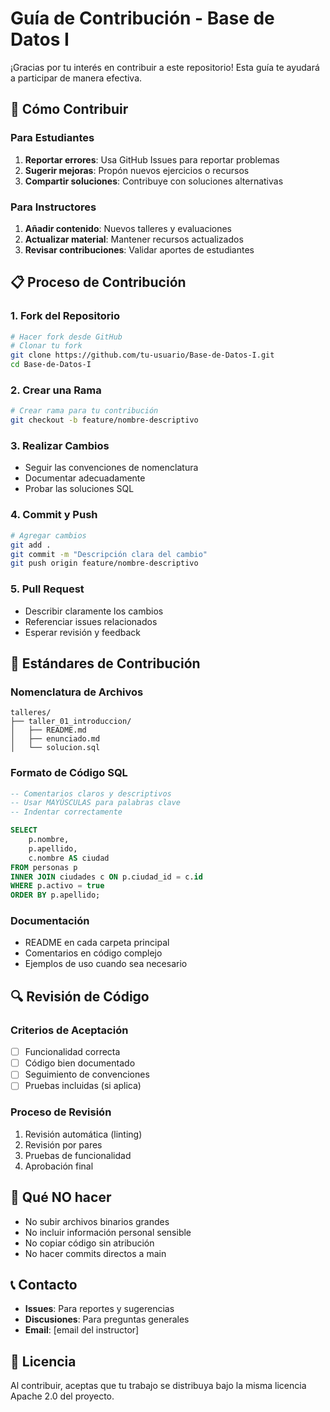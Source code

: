 # Guía de Contribución - Base de Datos I

¡Gracias por tu interés en contribuir a este repositorio! Esta guía te ayudará a participar de manera efectiva.

## 🤝 Cómo Contribuir

### Para Estudiantes
1. **Reportar errores**: Usa GitHub Issues para reportar problemas
2. **Sugerir mejoras**: Propón nuevos ejercicios o recursos
3. **Compartir soluciones**: Contribuye con soluciones alternativas

### Para Instructores
1. **Añadir contenido**: Nuevos talleres y evaluaciones
2. **Actualizar material**: Mantener recursos actualizados
3. **Revisar contribuciones**: Validar aportes de estudiantes

## 📋 Proceso de Contribución

### 1. Fork del Repositorio
```bash
# Hacer fork desde GitHub
# Clonar tu fork
git clone https://github.com/tu-usuario/Base-de-Datos-I.git
cd Base-de-Datos-I
```

### 2. Crear una Rama
```bash
# Crear rama para tu contribución
git checkout -b feature/nombre-descriptivo
```

### 3. Realizar Cambios
- Seguir las convenciones de nomenclatura
- Documentar adecuadamente
- Probar las soluciones SQL

### 4. Commit y Push
```bash
# Agregar cambios
git add .
git commit -m "Descripción clara del cambio"
git push origin feature/nombre-descriptivo
```

### 5. Pull Request
- Describir claramente los cambios
- Referenciar issues relacionados
- Esperar revisión y feedback

## 📝 Estándares de Contribución

### Nomenclatura de Archivos
```
talleres/
├── taller_01_introduccion/
│   ├── README.md
│   ├── enunciado.md
│   └── solucion.sql
```

### Formato de Código SQL
```sql
-- Comentarios claros y descriptivos
-- Usar MAYÚSCULAS para palabras clave
-- Indentar correctamente

SELECT 
    p.nombre,
    p.apellido,
    c.nombre AS ciudad
FROM personas p
INNER JOIN ciudades c ON p.ciudad_id = c.id
WHERE p.activo = true
ORDER BY p.apellido;
```

### Documentación
- README en cada carpeta principal
- Comentarios en código complejo
- Ejemplos de uso cuando sea necesario

## 🔍 Revisión de Código

### Criterios de Aceptación
- [ ] Funcionalidad correcta
- [ ] Código bien documentado
- [ ] Seguimiento de convenciones
- [ ] Pruebas incluidas (si aplica)

### Proceso de Revisión
1. Revisión automática (linting)
2. Revisión por pares
3. Pruebas de funcionalidad
4. Aprobación final

## 🚫 Qué NO hacer

- No subir archivos binarios grandes
- No incluir información personal sensible
- No copiar código sin atribución
- No hacer commits directos a main

## 📞 Contacto

- **Issues**: Para reportes y sugerencias
- **Discusiones**: Para preguntas generales
- **Email**: [email del instructor]

## 📄 Licencia

Al contribuir, aceptas que tu trabajo se distribuya bajo la misma licencia Apache 2.0 del proyecto.